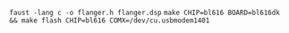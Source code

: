 `faust -lang c -o flanger.h flanger.dsp`
`make CHIP=bl616 BOARD=bl616dk && make flash CHIP=bl616 COMX=/dev/cu.usbmodem1401`